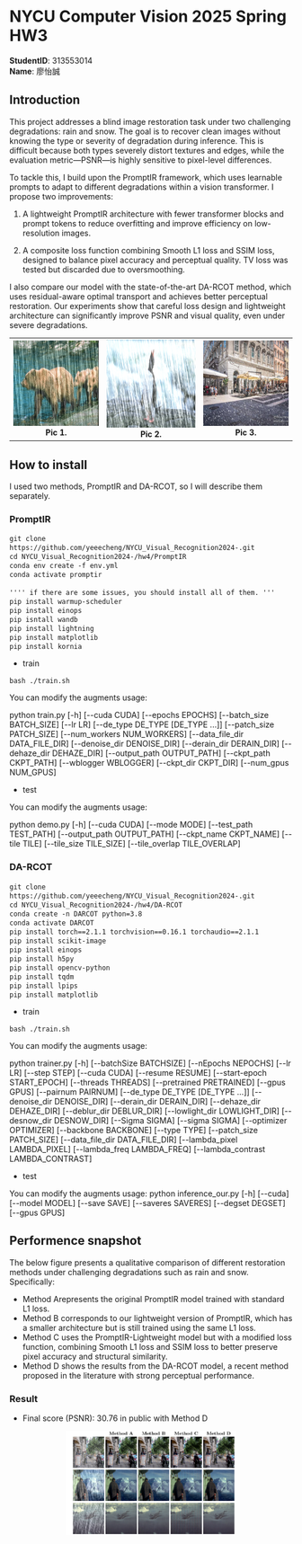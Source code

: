 # NYCU Computer Vision 2025 Spring HW3

**StudentID**: 313553014 <br>
**Name**: 廖怡誠

## Introduction

This project addresses a blind image restoration task under two challenging degradations: rain and snow. The goal is to recover clean images without knowing the type or severity of degradation during inference. This is difficult because both types severely distort textures and edges, while the evaluation metric—PSNR—is highly sensitive to pixel-level differences.

To tackle this, I build upon the PromptIR framework, which uses learnable prompts to adapt to different degradations within a vision transformer. I propose two improvements:

1. A lightweight PromptIR architecture with fewer transformer blocks and prompt tokens to reduce overfitting and improve efficiency on low-resolution images.

2. A composite loss function combining Smooth L1 loss and SSIM loss, designed to balance pixel accuracy and perceptual quality. TV loss was tested but discarded due to oversmoothing.

I also compare our model with the state-of-the-art DA-RCOT method, which uses residual-aware optimal transport and achieves better perceptual restoration. Our experiments show that careful loss design and lightweight architecture can significantly improve PSNR and visual quality, even under severe degradations.

<table align="center">
  <tr>
    <td align="center" width="33%">
      <img src="./src/rain-1.png" alt="Picture 1" width="100%"/><br/>
      <strong>Pic 1.</strong>
    </td>
    <td align="center" width="34%">
      <img src="./src/rain-14.png" alt="Picture 2" width="100%"/><br/>
      <strong>Pic 2.</strong>
    </td>
    <td align="center" width="33%">
      <img src="./src/snow-996.png" alt="Picture 3" width="100%"/><br/>
      <strong>Pic 3.</strong>
    </td>
  </tr>
</table>

## How to install

I used two methods, PromptIR and DA-RCOT, so I will describe them separately.


### PromptIR
```
git clone https://github.com/yeeecheng/NYCU_Visual_Recognition2024-.git
cd NYCU_Visual_Recognition2024-/hw4/PromptIR
conda env create -f env.yml
conda activate promptir

'''' if there are some issues, you should install all of them. '''
pip install warmup-scheduler
pip install einops
pip isntall wandb
pip install lightning
pip install matplotlib
pip install kornia
```

* train

```
bash ./train.sh
```

You can modify the augments usage:

python train.py [-h] [--cuda CUDA] [--epochs EPOCHS] [--batch_size BATCH_SIZE] [--lr LR] [--de_type DE_TYPE [DE_TYPE ...]]
                [--patch_size PATCH_SIZE] [--num_workers NUM_WORKERS] [--data_file_dir DATA_FILE_DIR] [--denoise_dir DENOISE_DIR]
                [--derain_dir DERAIN_DIR] [--dehaze_dir DEHAZE_DIR] [--output_path OUTPUT_PATH] [--ckpt_path CKPT_PATH]
                [--wblogger WBLOGGER] [--ckpt_dir CKPT_DIR] [--num_gpus NUM_GPUS]

* test

You can modify the augments usage:


python demo.py [-h] [--cuda CUDA] [--mode MODE] [--test_path TEST_PATH] [--output_path OUTPUT_PATH] [--ckpt_name CKPT_NAME] [--tile TILE] [--tile_size TILE_SIZE] [--tile_overlap TILE_OVERLAP]

### DA-RCOT
```
git clone https://github.com/yeeecheng/NYCU_Visual_Recognition2024-.git
cd NYCU_Visual_Recognition2024-/hw4/DA-RCOT
conda create -n DARCOT python=3.8
conda activate DARCOT
pip install torch==2.1.1 torchvision==0.16.1 torchaudio==2.1.1
pip install scikit-image
pip install einops
pip install h5py
pip install opencv-python
pip install tqdm
pip install lpips
pip install matplotlib
```
* train
```
bash ./train.sh
```

You can modify the augments usage:

python trainer.py [-h] [--batchSize BATCHSIZE] [--nEpochs NEPOCHS] [--lr LR] [--step STEP] [--cuda CUDA] [--resume RESUME] [--start-epoch START_EPOCH] [--threads THREADS] [--pretrained PRETRAINED] [--gpus GPUS] [--pairnum PAIRNUM]
                  [--de_type DE_TYPE [DE_TYPE ...]] [--denoise_dir DENOISE_DIR] [--derain_dir DERAIN_DIR] [--dehaze_dir DEHAZE_DIR] [--deblur_dir DEBLUR_DIR] [--lowlight_dir LOWLIGHT_DIR] [--desnow_dir DESNOW_DIR] [--Sigma SIGMA]
                  [--sigma SIGMA] [--optimizer OPTIMIZER] [--backbone BACKBONE] [--type TYPE] [--patch_size PATCH_SIZE] [--data_file_dir DATA_FILE_DIR] [--lambda_pixel LAMBDA_PIXEL] [--lambda_freq LAMBDA_FREQ]
                  [--lambda_contrast LAMBDA_CONTRAST]

* test

You can modify the augments usage:
python inference_our.py [-h] [--cuda] [--model MODEL] [--save SAVE] [--saveres SAVERES] [--degset DEGSET] [--gpus GPUS]

## Performence snapshot

The below figure presents a qualitative comparison of different restoration methods under challenging degradations such as rain and snow. Specifically:
- Method Arepresents the original PromptIR model trained with standard L1 loss.
- Method B corresponds to our lightweight version of PromptIR, which has a smaller architecture but is still trained using the same L1 loss.
- Method C uses the PromptIR-Lightweight model but with a modified loss function, combining Smooth L1 loss and SSIM loss to better preserve pixel accuracy and structural similarity.
- Method D shows the results from the DA-RCOT model, a recent method proposed in the literature with strong perceptual performance.

### Result

- Final score (PSNR): 30.76 in public with Method D

<div align="center">
<img src="./src/res.png" alt="Performance 1" width="60%">
</div>
